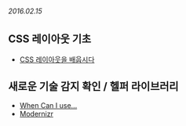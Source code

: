 ###### 2016.02.15

## CSS 레이아웃 기초
- [CSS 레이아웃을 배웁시다](http://ko.learnlayout.com/)

## 새로운 기술 감지 확인 / 헬퍼 라이브러리
- [When Can I use...](http://caniuse.com/)
- [Modernizr](http://modernizr.com)